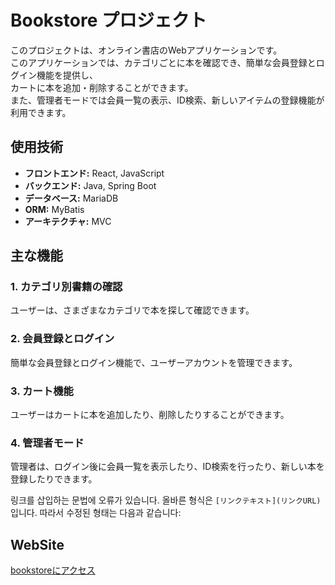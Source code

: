# Bookstore プロジェクト

このプロジェクトは、オンライン書店のWebアプリケーションです。<br/>
このアプリケーションでは、カテゴリごとに本を確認でき、簡単な会員登録とログイン機能を提供し、<br/>
カートに本を追加・削除することができます。<br/>
また、管理者モードでは会員一覧の表示、ID検索、新しいアイテムの登録機能が利用できます。

## 使用技術

- **フロントエンド:** React, JavaScript
- **バックエンド:** Java, Spring Boot
- **データベース:** MariaDB
- **ORM:** MyBatis
- **アーキテクチャ:** MVC

## 主な機能

### 1. カテゴリ別書籍の確認
ユーザーは、さまざまなカテゴリで本を探して確認できます。

### 2. 会員登録とログイン
簡単な会員登録とログイン機能で、ユーザーアカウントを管理できます。

### 3. カート機能
ユーザーはカートに本を追加したり、削除したりすることができます。

### 4. 管理者モード
管理者は、ログイン後に会員一覧を表示したり、ID検索を行ったり、新しい本を登録したりできます。

링크를 삽입하는 문법에 오류가 있습니다. 올바른 형식은 `[リンクテキスト](リンクURL)`입니다. 따라서 수정된 형태는 다음과 같습니다:


## WebSite

[bookstoreにアクセス](https://www.hyoni.click/)

